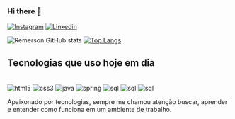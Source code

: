 ### Hi there 👋

[![Instagram](https://img.shields.io/badge/Instagram-E4405F?style=for-the-badge&logo=instagram&logoColor=white)](https://www.instagram.com/remerson_gd9)
[![Linkedin](https://img.shields.io/badge/LinkedIn-0077B5?style=for-the-badge&logo=linkedin&logoColor=white)](https://www.linkedin.com/in/remerson-concei%C3%A7%C3%A3o)

![Remerson GitHub stats](https://github-readme-stats.vercel.app/api?username=remerson09&show_icons=true&theme=highcontrast)
[![Top Langs](https://github-readme-stats.vercel.app/api/top-langs/?username=remerson09&layout=donut-vertical)](https://github.com/remerson09/github-readme-stats)
## Tecnologias que uso hoje em dia
<div style="display: inline-block"><br/>
  <img align="center" alt="html5" src="https://img.shields.io/badge/HTML5-E34F26?style=for-the-badge&logo=html5&logoColor=white"/>
  <img align="center" alt="css3" src="https://img.shields.io/badge/CSS3-1572B6?style=for-the-badge&logo=css3&logoColor=white"/>
  <img align="center" alt="java" src="https://img.shields.io/badge/Java-ED8B00?style=for-the-badge&logo=openjdk&logoColor=white"/>
  <img align="center" alt="spring" src="https://img.shields.io/badge/Spring-6DB33F?style=for-the-badge&logo=spring&logoColor=white"/>
  <img align="center" alt="sql" src="https://img.shields.io/badge/MySQL-005C84?style=for-the-badge&logo=mysql&logoColor=white"/>
   <img align="center" alt="sql" src="https://img.shields.io/badge/Android-3DDC84?style=for-the-badge&logo=android&logoColor=white"/>
   <img align="center" alt="sql" src="https://img.shields.io/badge/Ubuntu-E95420?style=for-the-badge&logo=ubuntu&logoColor=white"/>
</div><br/>

Apaixonado por tecnologias, sempre me chamou atenção buscar, aprender e entender como funciona em um ambiente de trabalho.
